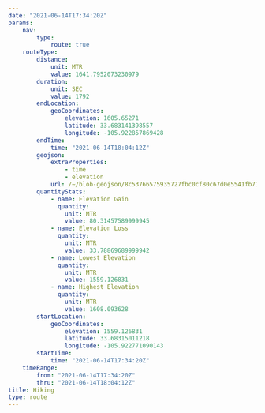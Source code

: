 ```yaml
---
date: "2021-06-14T17:34:20Z"
params:
    nav:
        type:
            route: true
    routeType:
        distance:
            unit: MTR
            value: 1641.7952073230979
        duration:
            unit: SEC
            value: 1792
        endLocation:
            geoCoordinates:
                elevation: 1605.65271
                latitude: 33.683141398557
                longitude: -105.922857869428
        endTime:
            time: "2021-06-14T18:04:12Z"
        geojson:
            extraProperties:
                - time
                - elevation
            url: /~/blob-geojson/8c53766575935727fbc0cf80c67d0e5541fb718c2a4f6f8eb722d569f8e45495/geojson.json
        quantityStats:
            - name: Elevation Gain
              quantity:
                unit: MTR
                value: 80.31457589999945
            - name: Elevation Loss
              quantity:
                unit: MTR
                value: 33.78869689999942
            - name: Lowest Elevation
              quantity:
                unit: MTR
                value: 1559.126831
            - name: Highest Elevation
              quantity:
                unit: MTR
                value: 1608.093628
        startLocation:
            geoCoordinates:
                elevation: 1559.126831
                latitude: 33.68315011218
                longitude: -105.922771090143
        startTime:
            time: "2021-06-14T17:34:20Z"
    timeRange:
        from: "2021-06-14T17:34:20Z"
        thru: "2021-06-14T18:04:12Z"
title: Hiking
type: route
---
```

